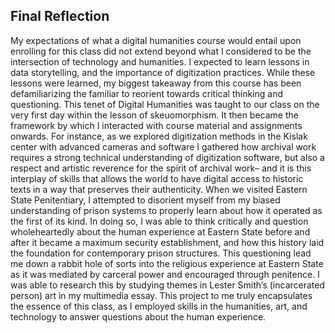 ## Final Reflection

My expectations of what a digital humanities course would entail upon enrolling for this class did not extend beyond what I considered to be the intersection of technology and humanities. I expected to learn lessons in data storytelling, and the importance of digitization practices. While these lessons were learned, my biggest takeaway from this course has been defamiliarizing the familiar to reorient towards critical thinking and questioning. This tenet of Digital Humanities was taught to our class on the very first day within the lesson of skeuomorphism. It then became the framework by which I interacted with course material and assignments onwards. For instance, as we explored digitization methods in the Kislak center with advanced cameras and software I gathered how archival work requires a strong technical understanding of digitization software, but also a respect and artistic reverence for the spirit of archival work– and it is this interplay of skills that allows the world to have digital access to historic texts in a way that preserves their authenticity. When we visited Eastern State Penitentiary, I attempted to disorient myself from my biased understanding of prison systems to properly learn about how it operated as the first of its kind. In doing so, I was able to think critically and question wholeheartedly about the human experience at Eastern State before and after it became a maximum security establishment, and how this history laid the foundation for contemporary prison structures. This questioning lead me down a rabbit hole of sorts into the religious experience at Eastern State as it was mediated by carceral power and encouraged through penitence. I was able to research this by studying themes in Lester Smith’s (incarcerated person) art in my multimedia essay. This project to me truly encapsulates the essence of this class, as I employed skills in the humanities, art, and technology to answer questions about the human experience. 
